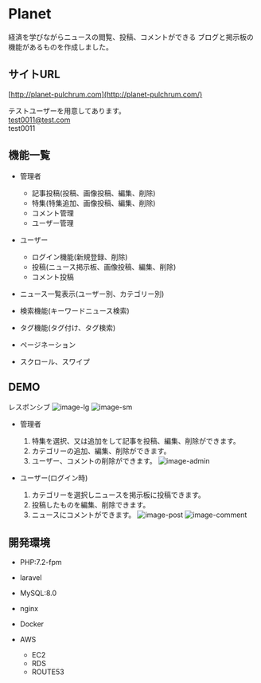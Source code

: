 # Planet
  
経済を学びながらニュースの閲覧、投稿、コメントができる
ブログと掲示板の機能があるものを作成しました。
  
## サイトURL
[http://planet-pulchrum.com](http://planet-pulchrum.com/)
  
テストユーザーを用意してあります。  
test0011@test.com  
test0011  

## 機能一覧
* 管理者
  * 記事投稿(投稿、画像投稿、編集、削除)
  * 特集(特集追加、画像投稿、編集、削除)
  * コメント管理
  * ユーザー管理

* ユーザー
  * ログイン機能(新規登録、削除)
  * 投稿(ニュース掲示板、画像投稿、編集、削除)
  * コメント投稿

* ニュース一覧表示(ユーザー別、カテゴリー別)
* 検索機能(キーワードニュース検索)
* タグ機能(タグ付け、タグ検索)
* ページネーション
* スクロール、スワイプ

## DEMO
レスポンシブ
![image-lg](https://user-images.githubusercontent.com/77516643/115987512-531bd880-a5f0-11eb-8c4b-0c1277e2ad53.png)
![image-sm](https://user-images.githubusercontent.com/77516643/115987487-413a3580-a5f0-11eb-9307-d502f2dbd77e.jpg)

* 管理者
  1. 特集を選択、又は追加をして記事を投稿、編集、削除ができます。
  2. カテゴリーの追加、編集、削除ができます。
  3. ユーザー、コメントの削除ができます。
![image-admin](https://user-images.githubusercontent.com/77516643/115987551-78104b80-a5f0-11eb-9769-b866be9f6074.png)

* ユーザー(ログイン時)
  1. カテゴリーを選択しニュースを掲示板に投稿できます。
  2. 投稿したものを編集、削除できます。
  3. ニュースにコメントができます。
![image-post](https://user-images.githubusercontent.com/77516643/115989888-8fa10180-a5fb-11eb-8c48-454657f394d8.png)
![image-comment](https://user-images.githubusercontent.com/77516643/115989911-ac3d3980-a5fb-11eb-928a-5217ae9ff876.png)

 
## 開発環境
* PHP:7.2-fpm
* laravel
* MySQL:8.0
* nginx
* Docker

* AWS
  * EC2
  * RDS
  * ROUTE53